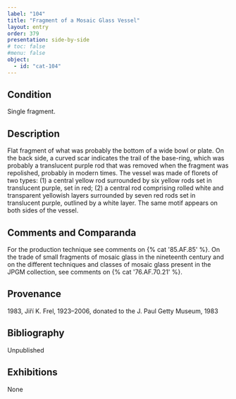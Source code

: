 ```yaml
---
label: "104"
title: "Fragment of a Mosaic Glass Vessel"
layout: entry
order: 379
presentation: side-by-side
# toc: false
#menu: false 
object:
  - id: "cat-104"
---
```


## Condition

Single fragment.

## Description

Flat fragment of what was probably the bottom of a wide bowl or plate. On the back side, a curved scar indicates the trail of the base-ring, which was probably a translucent purple rod that was removed when the fragment was repolished, probably in modern times. The vessel was made of florets of two types: (1) a central yellow rod surrounded by six yellow rods set in translucent purple, set in red; (2) a central rod comprising rolled white and transparent yellowish layers surrounded by seven red rods set in translucent purple, outlined by a white layer. The same motif appears on both sides of the vessel.

## Comments and Comparanda

For the production technique see comments on {% cat '85.AF.85' %}. On the trade of small fragments of mosaic glass in the nineteenth century and on the different techniques and classes of mosaic glass present in the JPGM collection, see comments on {% cat '76.AF.70.21' %}.

## Provenance

1983, Jiří K. Frel, 1923–2006, donated to the J. Paul Getty Museum, 1983

## Bibliography

Unpublished

## Exhibitions

None
